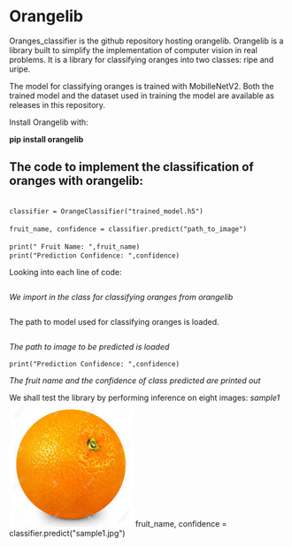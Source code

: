 # Orangelib

Oranges_classifier is the github repository hosting orangelib. Orangelib is a library built to simplify the implementation of computer vision in real problems. It is a library for classifying oranges into two classes: ripe and uripe. 

The model for classifying oranges is trained with MobilleNetV2. Both the trained model and the dataset used in training the model are available as releases in this repository.

Install Orangelib with:

**pip install orangelib**

## The code to implement the classification of oranges with orangelib:
```from orangelib.model import OrangeClassifier

classifier = OrangeClassifier("trained_model.h5")

fruit_name, confidence = classifier.predict("path_to_image")

print(" Fruit Name: ",fruit_name)
print("Prediction Confidence: ",confidence)
```
Looking into each line of code: 
```from orangelib.model import OrangeClassifier
```
*We import in the class for classifying oranges from orangelib*
```classifier = OrangeClassifier("trained_model.h5")
```
The path to model used for classifying oranges is loaded.
```fruit_name, confidence = classifier.predict("path_to_image")
```
*The path to image to be predicted is loaded*
```print(" Fruit Name: ",fruit_name)
print("Prediction Confidence: ",confidence)
```
*The fruit name and the confidence of class predicted are printed out*

We shall test the library by performing inference on eight images:
*sample1*
![alt_test](photos/sample1.jpg)
fruit_name, confidence = classifier.predict("sample1.jpg")

